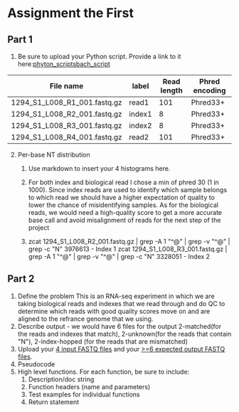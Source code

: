 # Assignment the First

## Part 1
1. Be sure to upload your Python script. Provide a link to it here:[phyton_script](Part_1.py)[sbach_script](Part1sbach.sh)

| File name | label | Read length | Phred encoding |
|---|---|---|---|
| 1294_S1_L008_R1_001.fastq.gz | read1 | 101 | Phred33+ |
| 1294_S1_L008_R2_001.fastq.gz | index1 | 8 | Phred33+ |
| 1294_S1_L008_R3_001.fastq.gz | index2 | 8 | Phred33+ |
| 1294_S1_L008_R4_001.fastq.gz | read2 | 101 | Phred33+ |

2. Per-base NT distribution
    1. Use markdown to insert your 4 histograms here.
    2. For both index and biological read I chose a min of phred 30 (1 in 1000). Since index reads are used to identify which sample belongs to which read we should have a higher expectation of quality to lower the chance of                 misidentifying samples.
    As for the biological reads, we would need a high-quality score to get a more accurate base call and avoid misalignment of reads for the next step of the project
       
    4.  zcat 1294_S1_L008_R2_001.fastq.gz | grep -A 1 "^@" | grep -v "^@" | grep -c "N"
        3976613 - Index 1
        zcat 1294_S1_L008_R3_001.fastq.gz | grep -A 1 "^@" | grep -v "^@" | grep -c "N"
        3328051 - Index 2
## Part 2
1. Define the problem
   This is an RNA-seq experiment in which we are taking biological reads and indexes that we read through and do QC to determine which reads with good quality scores move on and are aligned to the refrance genome that we using.
3. Describe output - we would have 6 files for the output 2-matched(for the reads and indexes that match), 2-unknown(for the reads that contain "N"), 2-index-hopped (for the reads that are mismatched)
4. Upload your [4 input FASTQ files](../TEST-input_FASTQ) and your [>=6 expected output FASTQ files](../TEST-output_FASTQ).
5. Pseudocode
6. High level functions. For each function, be sure to include:
    1. Description/doc string
    2. Function headers (name and parameters)
    3. Test examples for individual functions
    4. Return statement
